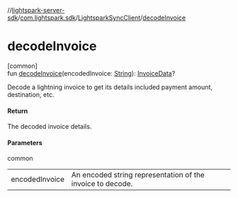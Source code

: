 //[lightspark-server-sdk](../../../index.md)/[com.lightspark.sdk](../index.md)/[LightsparkSyncClient](index.md)/[decodeInvoice](decode-invoice.md)

# decodeInvoice

[common]\
fun [decodeInvoice](decode-invoice.md)(encodedInvoice: [String](https://kotlinlang.org/api/latest/jvm/stdlib/kotlin/-string/index.html)): [InvoiceData](../../com.lightspark.sdk.model/-invoice-data/index.md)?

Decode a lightning invoice to get its details included payment amount, destination, etc.

#### Return

The decoded invoice details.

#### Parameters

common

| | |
|---|---|
| encodedInvoice | An encoded string representation of the invoice to decode. |
